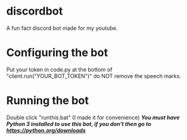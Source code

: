 # discordbot
A fun fact discord bot made for my youtube.
# Configuring the bot
Put your token in code.py at the bottom of "client.run("YOUR_BOT_TOKEN")" do NOT remove the speech marks.
# Running the bot
Double click "runthis.bat" (I made it for convenience)
***You must have Python 3 installed to use this bot, if you don't then go to https://python.org/downloads***
